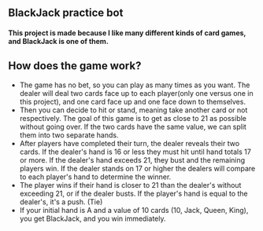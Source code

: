 ## BlackJack practice bot
#### This project is made because I like many different kinds of card games, and BlackJack is one of them. 

## How does the game work?
- The game has no bet, so you can play as many times as you want. The dealer will deal two cards face up to each player(only one versus one in this project), and one card face up and one face down to themselves.
- Then you can decide to hit or stand, meaning take another card or not respectively. The goal of this game is to get as close to 21 as possible without going over. If the two cards have the same value, we can split them into two separate hands.
- After players have completed their turn, the dealer reveals their two cards. If the dealer's hand is 16 or less they must hit until hand totals 17 or more. If the dealer's hand exceeds 21, they bust and the remaining players win. If the dealer stands on 17 or higher the dealers will compare to each player's hand to determine the winner.
- The player wins if their hand is closer to 21 than the dealer's without exceeding 21, or if the dealer busts. If the player's hand is equal to the dealer's, it's a push. (Tie)
- If your initial hand is A and a value of 10 cards (10, Jack, Queen, King), you get BlackJack, and you win immediately. 













